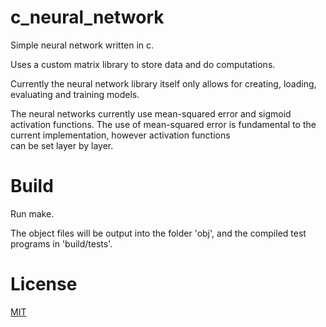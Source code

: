 # c_neural_network

Simple neural network written in c.

Uses a custom matrix library to store data and do computations.

Currently the neural network library itself only allows for creating, loading, evaluating and training models.

The neural networks currently use mean-squared error and sigmoid activation functions.
The use of mean-squared error is fundamental to the current implementation, however activation functions \
can be set layer by layer.

# Build

Run make.

The object files will be output into the folder 'obj', and the compiled test programs in 'build/tests'.

# License

[MIT](https://choosealicense.com/licenses/mit/)